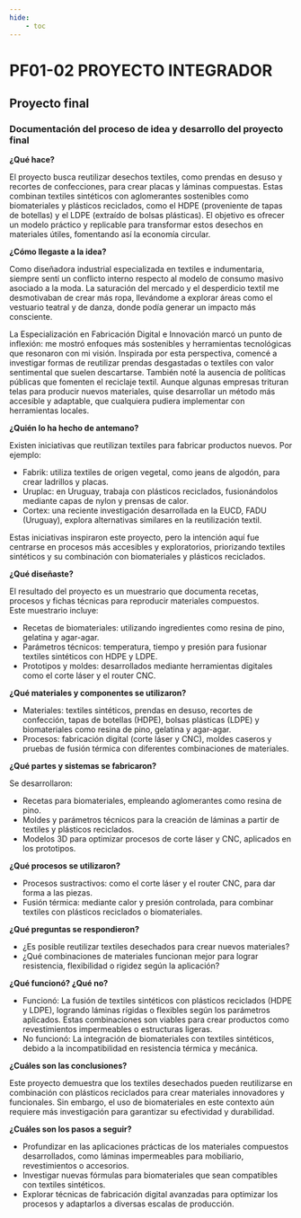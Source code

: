 ```yaml
---
hide:
    - toc
---
```


# PF01-02  PROYECTO INTEGRADOR

## **Proyecto final**

### **Documentación del proceso de idea y desarrollo del proyecto final**


**¿Qué hace?**

El proyecto busca reutilizar desechos textiles, como prendas en desuso y recortes de confecciones, para crear placas y láminas compuestas. Estas combinan textiles sintéticos con aglomerantes sostenibles como biomateriales y plásticos reciclados, como el HDPE (proveniente de tapas de botellas) y el LDPE (extraído de bolsas plásticas). El objetivo es ofrecer un modelo práctico y replicable para transformar estos desechos en materiales útiles, fomentando así la economía circular.

**¿Cómo llegaste a la idea?**

Como diseñadora industrial especializada en textiles e indumentaria, siempre sentí un conflicto interno respecto al modelo de consumo masivo asociado a la moda. La saturación del mercado y el desperdicio textil me desmotivaban de crear más ropa, llevándome a explorar áreas como el vestuario teatral y de danza, donde podía generar un impacto más consciente.

La Especialización en Fabricación Digital e Innovación marcó un punto de inflexión: me mostró enfoques más sostenibles y herramientas tecnológicas que resonaron con mi visión. Inspirada por esta perspectiva, comencé a investigar formas de reutilizar prendas desgastadas o textiles con valor sentimental que suelen descartarse. También noté la ausencia de políticas públicas que fomenten el reciclaje textil. Aunque algunas empresas trituran telas para producir nuevos materiales, quise desarrollar un método más accesible y adaptable, que cualquiera pudiera implementar con herramientas locales.

**¿Quién lo ha hecho de antemano?**

Existen iniciativas que reutilizan textiles para fabricar productos nuevos. Por ejemplo:

- Fabrik: utiliza textiles de origen vegetal, como jeans de algodón, para crear ladrillos y placas. <br>
- Uruplac: en Uruguay, trabaja con plásticos reciclados, fusionándolos mediante capas de nylon y prensas de calor. <br>
- Cortex: una reciente investigación desarrollada en la EUCD, FADU (Uruguay), explora alternativas similares en la reutilización textil.

Estas iniciativas inspiraron este proyecto, pero la intención aquí fue centrarse en procesos más accesibles y exploratorios, priorizando textiles sintéticos y su combinación con biomateriales y plásticos reciclados.

**¿Qué diseñaste?**

El resultado del proyecto es un muestrario que documenta recetas, procesos y fichas técnicas para reproducir materiales compuestos. <br>
Este muestrario incluye:  <br>
- Recetas de biomateriales: utilizando ingredientes como resina de pino, gelatina y agar-agar. <br>
- Parámetros técnicos: temperatura, tiempo y presión para fusionar textiles sintéticos con HDPE y LDPE. <br>
- Prototipos y moldes: desarrollados mediante herramientas digitales como el corte láser y el router CNC.

**¿Qué materiales y componentes se utilizaron?**

- Materiales: textiles sintéticos, prendas en desuso, recortes de confección, tapas de botellas (HDPE), bolsas plásticas (LDPE) y biomateriales como resina de pino, gelatina y agar-agar. <br>
- Procesos: fabricación digital (corte láser y CNC), moldes caseros y pruebas de fusión térmica con diferentes combinaciones de materiales.

**¿Qué partes y sistemas se fabricaron?**

Se desarrollaron:  <br>
- Recetas para biomateriales, empleando aglomerantes como resina de pino. <br>
- Moldes y parámetros técnicos para la creación de láminas a partir de textiles y plásticos reciclados. <br>
- Modelos 3D para optimizar procesos de corte láser y CNC, aplicados en los prototipos.

**¿Qué procesos se utilizaron?**

- Procesos sustractivos: como el corte láser y el router CNC, para dar forma a las piezas.
- Fusión térmica: mediante calor y presión controlada, para combinar textiles con plásticos reciclados o biomateriales.

**¿Qué preguntas se respondieron?**

- ¿Es posible reutilizar textiles desechados para crear nuevos materiales? <br>
- ¿Qué combinaciones de materiales funcionan mejor para lograr resistencia, flexibilidad o rigidez según la aplicación?

**¿Qué funcionó? ¿Qué no?**

- Funcionó: La fusión de textiles sintéticos con plásticos reciclados (HDPE y LDPE), logrando láminas rígidas o flexibles según los parámetros aplicados. Estas combinaciones son viables para crear productos como revestimientos impermeables o estructuras ligeras. <br>
- No funcionó: La integración de biomateriales con textiles sintéticos, debido a la incompatibilidad en resistencia térmica y mecánica.

**¿Cuáles son las conclusiones?**

Este proyecto demuestra que los textiles desechados pueden reutilizarse en combinación con plásticos reciclados para crear materiales innovadores y funcionales. Sin embargo, el uso de biomateriales en este contexto aún requiere más investigación para garantizar su efectividad y durabilidad.

**¿Cuáles son los pasos a seguir?**

- Profundizar en las aplicaciones prácticas de los materiales compuestos desarrollados, como láminas impermeables para mobiliario, revestimientos o accesorios. <br>
- Investigar nuevas fórmulas para biomateriales que sean compatibles con textiles sintéticos. <br>
- Explorar técnicas de fabricación digital avanzadas para optimizar los procesos y adaptarlos a diversas escalas de producción.

